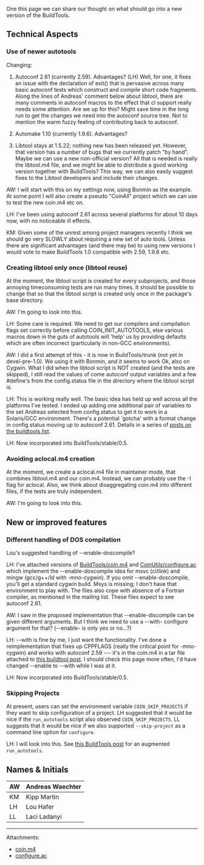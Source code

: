 
 One this page we can share our thought on what should go into a new version of the BuildTools.





## Technical Aspects


### Use of newer autotools

Changing:

 1. Autoconf 2.61 (currently 2.59).  Advantages? 
 (LH) Well, for one, it fixes an issue with the declaration of exit() that is pervasive across many basic autoconf tests which construct and compile short code fragments.
 Along the lines of Andreas' comment below about libtool, there are many comments in autoconf macros to the effect that cl support really needs some attention. Are we up for this? Might save time in the long run to get the changes we need into the autoconf source tree. Not to mention the warm fuzzy feeling of contributing back to autoconf.

 1. Automake 1.10 (currently 1.9.6).  Advantages?

 1. Libtool stays at 1.5.22; nothing new has been released yet.  However, that version has a number of bugs that we currently patch "by hand".  Maybe we can use a new non-official version?  All that is needed is really the libtool.m4 file, and we might be able to distribute a good working version together with BuildTools?  This way, we can also easily suggest fixes to the Libtool developers and include their changes.

AW: I will start with this on my settings now, using Bonmin as the example.  At some point I will also create a pseudo "CoinAll" project which we can use to test the new coin.m4 etc on.

LH: I've been using autoconf 2.61 across several platforms for about 10 days now, with no noticeable ill effects.

KM: Given some of the unrest among project managers recently I think we should go very SLOWLY about requiring a new set of auto tools. Unless there are significant advantages (and there may be) to using new versions I would vote to make BuildTools 1.0 compatible with 2.59, 1.9.6 etc.  


### Creating libtool only once (libtool reuse)

At the moment, the libtool script is created for every subprojects, and those annoying timeconsuming tests are run many times.  It should be possible to change that so that the libtool script is created only once in the package's base directory.

AW: I'm going to look into this.

LH: Some care is required. We need to get our compilers and compilation flags set correctly before calling COIN_INIT_AUTOTOOLS, else various macros down in the guts of autotools will 'help' us by providing defaults which are often incorrect (particularly in non-GCC environments).

AW: I did a first attempt of this - it is now in BuildTools/trunk (not yet in devel-pre-1.0).  We using it with Bonmin, and it seems to work Ok, also on Cygwin.  What I did when the libtool script is NOT created (and the tests are skipped), I still read the values of come autoconf output variables and a few #define's from the config.status file in the directory where the libtool script is.

LH: This is working really well. The basic idea has held up well across all the platforms I've tested. I ended up adding one additional pair of variables to the set Andreas selected from config.status to get it to work in a Solaris/GCC environment. There's a potential 'gotcha' with a format change in config.status moving up to autoconf 2.61. Details in a series of
[posts on the buildtools list](http://list.coin-or.org/pipermail/buildtools/2006-December/000028.html).

LH: Now incorporated into BuildTools/stable/0.5.


### Avoiding aclocal.m4 creation

At the moment, we create a aclocal.m4 file in maintainer mode, that combines libtool.m4 and our coin.m4.  Instead, we can probably use the -I flag for aclocal.  Also, we think about disaggregating coin.m4 into different files, if the tests are truly independent.

AW: I'm going to look into this.


## New or improved features


### Different handling of DOS compilation

Lou's suggested handling of --enable-doscompile?

LH: I've attached versions of [BuildTools/coin.m4](devel-pre-1.0/coin.m4) and [CoinUtils/configure.ac](devel-pre-1.0/configure.ac) which implement the --enable-doscompile idea for msvc (cl/link) and mingw (gcc/g++/ld with -mno-cygwin). If you omit --enable-doscompile, you'll get a standard cygwin build. Msys is missing; I don't have that environment to play with. The files also cope with absence of a Fortran compiler, as mentioned in the mailing list. These files expect to see autoconf 2.61.

AW: I saw in the proposed implementation that --enable-discompile can be given different arguments.  But I think we need to use a --with- configure argument for that?  (--enable- is only yes or no...?)

LH: --with is fine by me, I just want the functionality. I've done a reimplementation that fixes up CPPFLAGS (really the critical point for -mno-cygwin) and works with autoconf 2.59 --- it's in the coin.m4 in a tar file attached to [this buildtool post](http://list.coin-or.org/pipermail/buildtools/2006-December/000031.html). I should check this page more often, I'd have changed --enable to --with while I was at it.

LH: Now incorporated into BuildTools/stable/0.5.


### Skipping Projects

At present, users can set the environment variable `COIN_SKIP_PROJECTS` if they want to skip configuration of a project. LH suggested that it would be nice if the `run_autotools` script also observed `COIN_SKIP_PROJECTS`. LL suggests that it would be nice if we also supported `--skip-project` as a command line option for `configure`.

LH: I will look into this.  See [this BuildTools post](http://list.coin-or.org/pipermail/buildtools/2007-January/000044.html) for an augmented `run_autotools`.


## Names & Initials

| AW | Andreas Waechter |
|----|------------------|
| KM | Kipp Martin |
| LH | Lou Hafer |
| LL | Laci Ladanyi |

---

Attachments:
 * [coin.m4](devel-pre-1.0/coin.m4)
 * [configure.ac](devel-pre-1.0/configure.ac)
